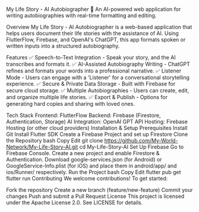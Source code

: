 My Life Story - AI Autobiographer
🚀 An AI-powered web application for writing autobiographies with real-time formatting and editing.

Overview
My Life Story - AI Autobiographer is a web-based application that helps users document their life stories with the assistance of AI. Using FlutterFlow, Firebase, and OpenAI's ChatGPT, this app formats spoken or written inputs into a structured autobiography.

Features
✅ Speech-to-Text Integration - Speak your story, and the AI transcribes and formats it.
✅ AI-Assisted Autobiography Writing - ChatGPT refines and formats your words into a professional narrative.
✅ Listener Mode - Users can engage with a 'Listener' for a conversational storytelling experience.
✅ Secure & Private Data Storage - Built with Firebase for secure cloud storage.
✅ Multiple Autobiographies - Users can create, edit, and organize multiple life stories.
✅ Export & Publish - Options for generating hard copies and sharing with loved ones.

Tech Stack
Frontend: FlutterFlow
Backend: Firebase (Firestore, Authentication, Storage)
AI Integration: OpenAI GPT API
Hosting: Firebase Hosting (or other cloud providers)
Installation & Setup
Prerequisites
Install Git
Install Flutter SDK
Create a Firebase Project and set up Firestore
Clone the Repository
bash
Copy
Edit
git clone https://github.com/My-World-Network/My-Life-Story-AI.git
cd My-Life-Story-AI
Set Up Firebase
Go to Firebase Console.
Create a new project and enable Firestore & Authentication.
Download google-services.json (for Android) or GoogleService-Info.plist (for iOS) and place them in android/app/ and ios/Runner/ respectively.
Run the Project
bash
Copy
Edit
flutter pub get
flutter run
Contributing
We welcome contributions! To get started:

Fork the repository
Create a new branch (feature/new-feature)
Commit your changes
Push and submit a Pull Request
License
This project is licensed under the Apache License 2.0. See LICENSE for details.
